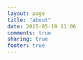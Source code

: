 ```yaml
---
layout: page
title: "about"
date: 2015-05-19 11:06
comments: true
sharing: true
footer: true
---
```

